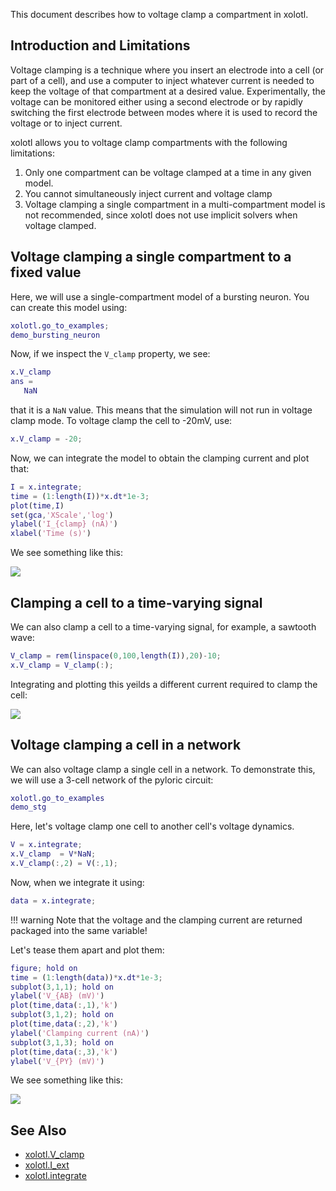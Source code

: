 This document describes how to voltage clamp a compartment in xolotl. 

## Introduction and Limitations 

Voltage clamping is a technique where you insert an electrode into a cell (or part of a cell), and use a computer to inject whatever current is needed to keep the voltage of that compartment at a desired value. Experimentally, the voltage can be monitored either using a second electrode or by rapidly switching the first electrode between modes where it is used to record the voltage or to inject current. 

xolotl allows you to voltage clamp compartments with the following limitations:

1. Only one compartment can be voltage clamped at a time in any given model.
2. You cannot simultaneously inject current and voltage clamp 
3. Voltage clamping a single compartment in a multi-compartment model is not recommended, since xolotl does not use implicit solvers when voltage clamped. 


## Voltage clamping a single compartment to a fixed value

Here, we will use a single-compartment model of a bursting neuron. You can create this model using:

```matlab
xolotl.go_to_examples;
demo_bursting_neuron
```

Now, if we inspect the `V_clamp` property, we see:

```matlab
x.V_clamp
ans =
   NaN
```

that it is a `NaN` value. This means that the simulation will not run in voltage clamp mode. To voltage clamp the cell to -20mV, use:

```matlab
x.V_clamp = -20;
```

Now, we can integrate the model to obtain the clamping current and plot that:

```matlab
I = x.integrate;
time = (1:length(I))*x.dt*1e-3;
plot(time,I)
set(gca,'XScale','log')
ylabel('I_{clamp} (nA)')
xlabel('Time (s)')
```

We see something like this:

![](https://user-images.githubusercontent.com/6005346/50012791-90d2b600-ff8d-11e8-87c3-b927bf462441.png)


## Clamping a cell to a time-varying signal

We can also clamp a cell to a time-varying signal, for example, a sawtooth wave:

```matlab
V_clamp = rem(linspace(0,100,length(I)),20)-10;
x.V_clamp = V_clamp(:);
```

Integrating and plotting this yeilds a different current required to clamp the cell:

![](https://user-images.githubusercontent.com/6005346/50013064-2c642680-ff8e-11e8-8089-846b5900644e.png)


## Voltage clamping a cell in a network

We can also voltage clamp a single cell in a network. To demonstrate this, we will use a 3-cell network of the pyloric circuit:

```matlab
xolotl.go_to_examples
demo_stg
```

Here, let's voltage clamp one cell to another cell's voltage dynamics.

```matlab
V = x.integrate;
x.V_clamp  = V*NaN;
x.V_clamp(:,2) = V(:,1);
```

Now, when we integrate it using:

```matlab
data = x.integrate;
```

!!! warning 
    Note that the voltage and the clamping current are returned packaged into the same variable! 

Let's tease them apart and plot them:

```matlab
figure; hold on
time = (1:length(data))*x.dt*1e-3;
subplot(3,1,1); hold on
ylabel('V_{AB} (mV)')
plot(time,data(:,1),'k')
subplot(3,1,2); hold on
plot(time,data(:,2),'k')
ylabel('Clamping current (nA)')
subplot(3,1,3); hold on
plot(time,data(:,3),'k')
ylabel('V_{PY} (mV)')

```

We see something like this:

![](https://user-images.githubusercontent.com/6005346/50013473-3c303a80-ff8f-11e8-88f7-6afaa16826de.png)

## See Also


* [xolotl.V_clamp](https://xolotl.readthedocs.io/en/master/reference/xolotl-properties/#v_clamp)
* [xolotl.I_ext](https://xolotl.readthedocs.io/en/master/reference/xolotl-properties/#i_ext)
* [xolotl.integrate](https://xolotl.readthedocs.io/en/master/reference/xolotl-methods/#integrate)